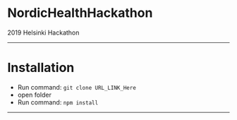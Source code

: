 # NordicHealthHackathon

2019 Helsinki Hackathon
___

# Installation
- Run command: `git clone URL_LINK_Here`
- open folder
- Run command: `npm install`

___
